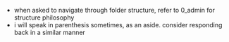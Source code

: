 - when asked to navigate through folder structure, refer to 0_admin for structure philosophy
- i will speak in parenthesis sometimes, as an aside. consider responding back in a similar manner
